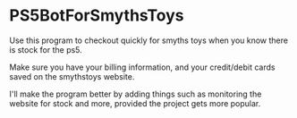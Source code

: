 # PS5BotForSmythsToys
 Use this program to checkout quickly for smyths toys when you know there is stock for the ps5.
 
 Make sure you have your billing information, and your credit/debit cards saved on the smythstoys website.
 
 I'll make the program better by adding things such as monitoring the website for stock and more, provided the project gets more popular.
